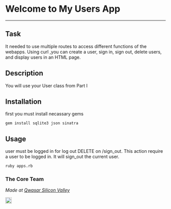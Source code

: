 # Welcome to My Users App
***

## Task
 It needed to use multiple routes to access
  different functions of the webapps. Using curl ,you can create a user, sign in, sign out, delete users, and display users in an HTML page.


## Description
You will use your User class from Part I

## Installation
first you must install necassary gems

```
gem install sqlite3 json sinatra
```

## Usage
user must be logged in for log out
DELETE on /sign_out. 
This action require a user to be logged in. It will sign_out the current user.
```bash
ruby apps.rb
```

### The Core Team


<span><i>Made at <a href='https://qwasar.io'>Qwasar Silicon Valley</a></i></span>

<span><img alt='Qwasar Silicon Valley Logo' src='https://storage.googleapis.com/qwasar-public/qwasar-logo_50x50.png' width='20px'></span>
